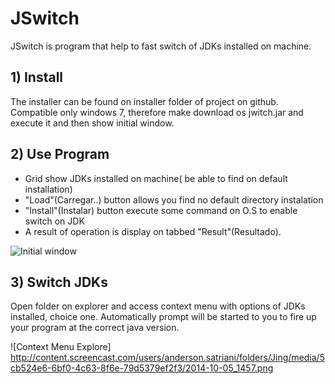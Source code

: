 JSwitch
=======

JSwitch is program that help to fast switch of JDKs installed on machine. 

## 1) Install

The installer can be found on installer folder of project on github. Compatible only windows 7, therefore make download os jwitch.jar and execute it and then show initial window.


## 2) Use Program

* Grid show JDKs installed on machine( be able to find on default installation)
* "Load"(Carregar..) button allows you find no default directory instalation
* "Install"(Instalar) button execute some command on O.S to enable switch on JDK
* A result of operation is display on tabbed "Result"(Resultado).

![Initial window](http://content.screencast.com/users/anderson.satriani/folders/Jing/media/6eca085f-4ee6-434a-8164-beb26531f0bf/2014-10-05_1451.png)

## 3) Switch JDKs

Open folder on explorer and access context menu with options of JDKs installed, choice one. Automatically prompt will be started to you to fire up your program at the correct java version.

![Context Menu Explore] http://content.screencast.com/users/anderson.satriani/folders/Jing/media/5cb524e6-6bf0-4c63-8f6e-79d5379ef2f3/2014-10-05_1457.png